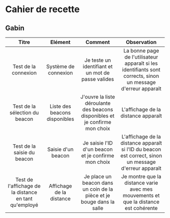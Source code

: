 # Cahier de recette

## Gabin

| Titre | Elément | Comment | Observation |
| :-------------: | :-------------: | :-------------: | :-------------: |
| Test de la connexion | Système de connexion | Je teste un identifiant et un mot de passe valides | La bonne page de l'utilisateur apparaît si les identifiants sont corrects, sinon un message d'erreur apparaît |
| Test de la sélection du beacon | Liste des beacons disponibles | J'ouvre la liste déroulante des beacons disponibles et je confirme mon choix | L'affichage de la distance apparaît |
| Test de la saisie du beacon | Saisie d'un beacon | Je saisie l'ID d'un beacon et je confirme mon choix | L'affichage de la distance apparaît si l'ID du beacon est correct, sinon un message d'erreur apparaît |
| Test de l'affichage de la distance en tant qu'employé | Affichage de la distance | Je place un beacon dans un coin de la pièce et je bouge dans la salle | Je montre que la distance varie avec mes mouvements et que la distance est cohérente |
